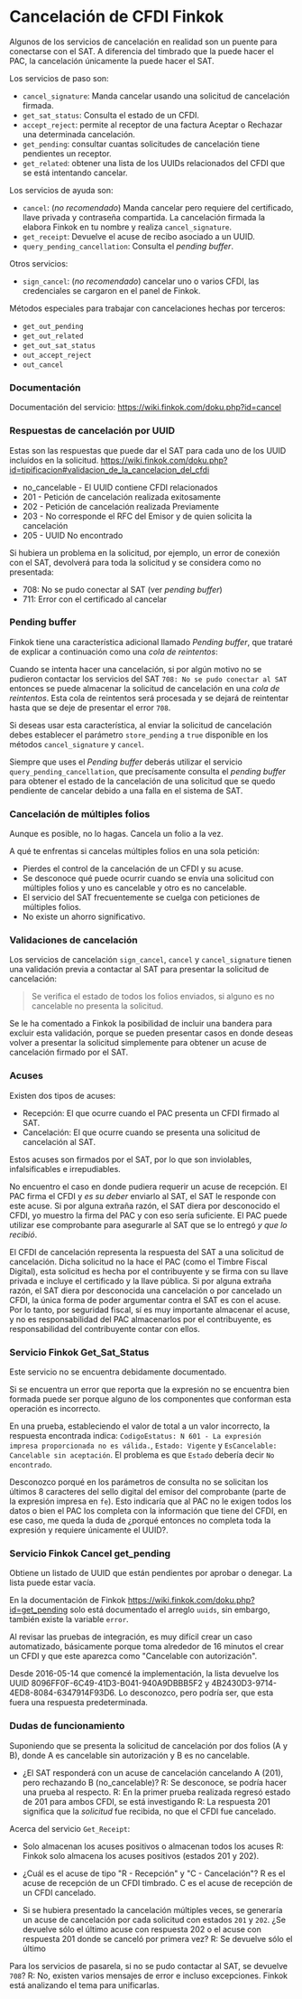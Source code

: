 # Cancelación de CFDI Finkok

Algunos de los servicios de cancelación en realidad son un puente para conectarse con el SAT.
A diferencia del timbrado que la puede hacer el PAC, la cancelación únicamente la puede hacer el SAT.

Los servicios de paso son:

- `cancel_signature`: Manda cancelar usando una solicitud de cancelación firmada.
- `get_sat_status`: Consulta el estado de un CFDI.
- `accept_reject`: permite al receptor de una factura Aceptar o Rechazar una determinada cancelación.
- `get_pending`: consultar cuantas solicitudes de cancelación tiene pendientes un receptor.
- `get_related`: obtener una lista de los UUIDs relacionados del CFDI que se está intentando cancelar.

Los servicios de ayuda son:

- `cancel`: (*no recomendado*) Manda cancelar pero requiere del certificado, llave privada y contraseña compartida.
  La cancelación firmada la elabora Finkok en tu nombre y realiza `cancel_signature`.
- `get_receipt`: Devuelve el acuse de recibo asociado a un UUID.
- `query_pending_cancellation`: Consulta el *pending buffer*.

Otros servicios:

- `sign_cancel`: (*no recomendado*) cancelar uno o varios CFDI, las credenciales se cargaron en el panel de Finkok.

Métodos especiales para trabajar con cancelaciones hechas por terceros:

- `get_out_pending`
- `get_out_related`
- `get_out_sat_status`
- `out_accept_reject`
- `out_cancel`

### Documentación

Documentación del servicio: <https://wiki.finkok.com/doku.php?id=cancel>

### Respuestas de cancelación por UUID

Estas son las respuestas que puede dar el SAT para cada uno de los UUID incluídos en la solicitud.
<https://wiki.finkok.com/doku.php?id=tipificacion#validacion_de_la_cancelacion_del_cfdi>

* no_cancelable - El UUID contiene CFDI relacionados
* 201 - Petición de cancelación realizada exitosamente
* 202 - Petición de cancelación realizada Previamente
* 203 - No corresponde el RFC del Emisor y de quien solicita la cancelación
* 205 - UUID No encontrado

Si hubiera un problema en la solicitud, por ejemplo, un error de conexión con el SAT, devolverá
para toda la solicitud y se considera como no presentada:

* 708: No se pudo conectar al SAT (ver *pending buffer*)
* 711: Error con el certificado al cancelar

### Pending buffer

Finkok tiene una característica adicional llamado *Pending buffer*, que trataré de explicar a continuación
como una *cola de reintentos*:

Cuando se intenta hacer una cancelación, si por algún motivo no se pudieron contactar los servicios del SAT
`708: No se pudo conectar al SAT` entonces se puede almacenar la solicitud de cancelación en una
*cola de reintentos*. Esta cola de reintentos será procesada y se dejará de reintentar hasta que se deje de
presentar el error `708`.

Si deseas usar esta característica, al enviar la solicitud de cancelación debes establecer el parámetro
`store_pending` a `true` disponible en los métodos `cancel_signature` y `cancel`.

Siempre que uses el *Pending buffer* deberás utilizar el servicio `query_pending_cancellation`,
que precísamente consulta el *pending buffer* para obtener el estado de la cancelación de una
solicitud que se quedo pendiente de cancelar debido a una falla en el sistema de SAT.

### Cancelación de múltiples folios

Aunque es posible, no lo hagas. Cancela un folio a la vez.

A qué te enfrentas si cancelas múltiples folios en una sola petición:

- Pierdes el control de la cancelación de un CFDI y su acuse.
- Se desconoce qué puede ocurrir cuando se envía una solicitud con múltiples folios y
  uno es cancelable y otro es no cancelable.
- El servicio del SAT frecuentemente se cuelga con peticiones de múltiples folios.
- No existe un ahorro significativo.

### Validaciones de cancelación

Los servicios de cancelación `sign_cancel`, `cancel` y `cancel_signature` tienen una validación previa
a contactar al SAT para presentar la solicitud de cancelación:

> Se verifica el estado de todos los folios enviados, si alguno es no cancelable no presenta la solicitud.

Se le ha comentado a Finkok la posibilidad de incluir una bandera para excluir esta validación, porque se
pueden presentar casos en donde deseas volver a presentar la solicitud simplemente para obtener un acuse
de cancelación firmado por el SAT.

### Acuses

Existen dos tipos de acuses:

- Recepción: El que ocurre cuando el PAC presenta un CFDI firmado al SAT.
- Cancelación: El que ocurre cuando se presenta una solicitud de cancelación al SAT.

Estos acuses son firmados por el SAT, por lo que son inviolables, infalsificables e irrepudiables.

No encuentro el caso en donde pudiera requerir un acuse de recepción. El PAC firma el CFDI y *es su deber*
enviarlo al SAT, el SAT le responde con este acuse. Si por alguna extraña razón, el SAT diera por desconocido
el CFDI, yo muestro la firma del PAC y con eso sería suficiente. El PAC puede utilizar ese comprobante
para asegurarle al SAT que se lo entregó *y que lo recibió*.

El CFDI de cancelación representa la respuesta del SAT a una solicitud de cancelación.
Dicha solicitud no la hace el PAC (como el Timbre Fiscal Digital), esta solicitud es hecha por el contribuyente
y se firma con su llave privada e incluye el certificado y la llave pública.
Si por alguna extraña razón, el SAT diera por desconocida una cancelación o por cancelado un CFDI,
la única forma de poder argumentar contra el SAT es con el acuse.
Por lo tanto, por seguridad fiscal, sí es muy importante almacenar el acuse, y no es responsabilidad del PAC
almacenarlos por el contribuyente, es responsabilidad del contribuyente contar con ellos.

### Servicio Finkok Get_Sat_Status

Este servicio no se encuentra debidamente documentado.

Si se encuentra un error que reporta que la expresión no se encuentra bien formada puede ser porque alguno
de los componentes que conforman esta operación es incorrecto.

En una prueba, estableciendo el valor de total a un valor incorrecto, la respuesta encontrada indica:
`CodigoEstatus: N 601 - La expresión impresa proporcionada no es válida.`, `Estado: Vigente` y
`EsCancelable: Cancelable sin aceptación`. El problema es que `Estado` debería decir `No encontrado`.

Desconozco porqué en los parámetros de consulta no se solicitan los últimos 8 caracteres del sello digital
del emisor del comprobante (parte de la expresión impresa en `fe`). Esto indicaría que al PAC no le exigen
todos los datos o bien el PAC los completa con la información que tiene del CFDI, en ese caso, me queda la
duda de ¿porqué entonces no completa toda la expresión y requiere únicamente el UUID?.

### Servicio Finkok Cancel get_pending

Obtiene un listado de UUID que están pendientes por aprobar o denegar. La lista puede estar vacía.

En la documentación de Finkok <https://wiki.finkok.com/doku.php?id=get_pending> solo está documentado
el arreglo `uuids`, sin embargo, también existe la variable `error`.

Al revisar las pruebas de integración, es muy difícil crear un caso automatizado, básicamente porque
toma alrededor de 16 minutos el crear un CFDI y que este aparezca como "Cancelable con autorización".

Desde 2016-05-14 que comencé la implementación, la lista devuelve los UUID
8096FF0F-6C49-41D3-B041-940A9DBBB5F2 y 4B2430D3-9714-4ED8-8084-6347914F93D6.
Lo desconozco, pero podría ser, que esta fuera una respuesta predeterminada.

### Dudas de funcionamiento

Suponiendo que se presenta la solicitud de cancelación por dos folios (A y B),
donde A es cancelable sin autorización y B es no cancelable.

- ¿El SAT responderá con un acuse de cancelación cancelando A (201), pero rechazando B (no_cancelable)?
    R: Se desconoce, se podría hacer una prueba al respecto.
    R: En la primer prueba realizada regresó estado de 201 para ambos CFDI, se está investigando
    R: La respuesta 201 significa que la *solicitud* fue recibida, no que el CFDI fue cancelado.

Acerca del servicio `Get_Receipt`:
 
- Solo almacenan los acuses positivos o almacenan todos los acuses
    R: Finkok solo almacena los acuses positivos (estados 201 y 202).

- ¿Cuál es el acuse de tipo "R - Recepción" y "C - Cancelación"?
    R es el acuse de recepción de un CFDI timbrado.
    C es el acuse de recepción de un CFDI cancelado.

- Si se hubiera presentado la cancelación múltiples veces, se generaría un acuse de cancelación
  por cada solicitud con estados `201` y `202`.
  ¿Se devuelve sólo el último acuse con respuesta 202 o el acuse con respuesta 201 donde se canceló por primera vez?
    R: Se devuelve sólo el último

Para los servicios de pasarela, si no se pudo contactar al SAT, se devuelve `708`?
    R: No, existen varios mensajes de error e incluso excepciones.
    Finkok está analizando el tema para unificarlas.
